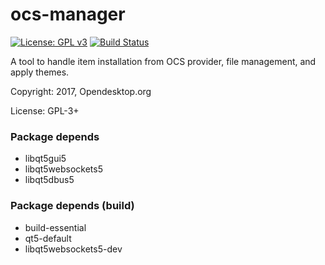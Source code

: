 # ocs-manager

[![License: GPL v3](https://img.shields.io/badge/License-GPL%20v3-blue.svg)](https://www.gnu.org/licenses/gpl-3.0)
[![Build Status](https://travis-ci.org/opendesktop/ocs-manager.svg?branch=master)](https://travis-ci.org/opendesktop/ocs-manager)

A tool to handle item installation from OCS provider, file management, and apply themes.

Copyright: 2017, Opendesktop.org

License: GPL-3+


### Package depends

* libqt5gui5
* libqt5websockets5
* libqt5dbus5

### Package depends (build)

* build-essential
* qt5-default
* libqt5websockets5-dev
